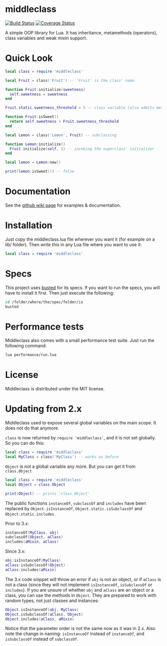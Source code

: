 middleclass
===========

[![Build Status](https://travis-ci.org/kikito/middleclass.png?branch=master)](https://travis-ci.org/kikito/middleclass)
[![Coverage Status](https://coveralls.io/repos/kikito/middleclass/badge.svg?branch=master&service=github)](https://coveralls.io/github/kikito/middleclass?branch=master)

A simple OOP library for Lua. It has inheritance, metamethods (operators), class variables and weak mixin support.

Quick Look
==========

```lua
local class = require 'middleclass'

local Fruit = class('Fruit') -- 'Fruit' is the class' name

function Fruit:initialize(sweetness)
  self.sweetness = sweetness
end

Fruit.static.sweetness_threshold = 5 -- class variable (also admits methods)

function Fruit:isSweet()
  return self.sweetness > Fruit.sweetness_threshold
end

local Lemon = class('Lemon', Fruit) -- subclassing

function Lemon:initialize()
  Fruit.initialize(self, 1) -- invoking the superclass' initializer
end

local lemon = Lemon:new()

print(lemon:isSweet()) -- false
```

Documentation
=============

See the [github wiki page](https://github.com/kikito/middleclass/wiki) for examples & documentation.

Installation
============

Just copy the middleclass.lua file wherever you want it (for example on a lib/ folder). Then write this in any Lua file where you want to use it:

```lua
local class = require 'middleclass'
```

Specs
=====

This project uses [busted](http://olivinelabs.com/busted/) for its specs. If you want to run the specs, you will have to install it first. Then just execute the following:

```bash
cd /folder/where/the/spec/folder/is
busted
```

Performance tests
=================

Middleclass also comes with a small performance test suite. Just run the following command:

```bash
lua performance/run.lua
```

License
=======

Middleclass is distributed under the MIT license.

Updating from 2.x
=================

Middleclass used to expose several global variables on the main scope. It does not do that anymore.

`class` is now returned by `require 'middleclass'`, and it is not set globally. So you can do this:

```lua
local class = require 'middleclass'
local MyClass = class('MyClass') -- works as before
```

`Object` is not a global variable any more. But you can get it from `class.Object`

```lua
local class = require 'middleclass'
local Object = class.Object

print(Object) -- prints 'class Object'
```

The public functions `instanceOf`, `subclassOf` and `includes` have been replaced by `Object.isInstanceOf`, `Object.static.isSubclassOf` and `Object.static.includes`.

Prior to 3.x:

```lua
instanceOf(MyClass, obj)
subclassOf(Object, aClass)
includes(aMixin, aClass)
```

Since 3.x:

```lua
obj:isInstanceOf(MyClass)
aClass:isSubclassOf(Object)
aClass:includes(aMixin)
```

The 3.x code snippet will throw an error if `obj` is not an object, or if `aClass` is not a class (since they will not implement `isInstanceOf`, `isSubclassOf` or `includes`).
If you are unsure of whether `obj` and `aClass` are an object or a class, you can use the methods in `Object`. They are prepared to work with random types, not just classes and instances:

```lua
Object.isInstanceOf(obj, MyClass)
Object.isSubclassOf(aClass, Object)
Object.includes(aClass, aMixin)
```

Notice that the parameter order is not the same now as it was in 2.x. Also note the change in naming: `isInstanceOf` instead of `instanceOf`, and `isSubclassOf` instead of `subclassOf`.
